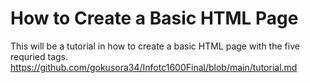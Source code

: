 # How to Create a Basic HTML Page
This will be a tutorial in how to create a basic HTML page with the five requried tags.
https://github.com/gokusora34/Infotc1600Final/blob/main/tutorial.md
